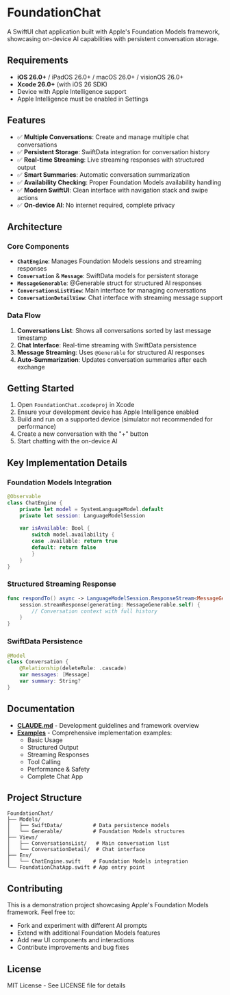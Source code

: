 # FoundationChat

A SwiftUI chat application built with Apple's Foundation Models framework, showcasing on-device AI capabilities with persistent conversation storage.

## Requirements

- **iOS 26.0+** / iPadOS 26.0+ / macOS 26.0+ / visionOS 26.0+
- **Xcode 26.0+** (with iOS 26 SDK)
- Device with Apple Intelligence support
- Apple Intelligence must be enabled in Settings

## Features

- ✅ **Multiple Conversations**: Create and manage multiple chat conversations
- ✅ **Persistent Storage**: SwiftData integration for conversation history
- ✅ **Real-time Streaming**: Live streaming responses with structured output
- ✅ **Smart Summaries**: Automatic conversation summarization
- ✅ **Availability Checking**: Proper Foundation Models availability handling
- ✅ **Modern SwiftUI**: Clean interface with navigation stack and swipe actions
- ✅ **On-device AI**: No internet required, complete privacy

## Architecture

### Core Components

- **`ChatEngine`**: Manages Foundation Models sessions and streaming responses
- **`Conversation`** & **`Message`**: SwiftData models for persistent storage
- **`MessageGenerable`**: @Generable struct for structured AI responses
- **`ConversationsListView`**: Main interface for managing conversations
- **`ConversationDetailView`**: Chat interface with streaming message support

### Data Flow

1. **Conversations List**: Shows all conversations sorted by last message timestamp
2. **Chat Interface**: Real-time streaming with SwiftData persistence
3. **Message Streaming**: Uses `@Generable` for structured AI responses
4. **Auto-Summarization**: Updates conversation summaries after each exchange

## Getting Started

1. Open `FoundationChat.xcodeproj` in Xcode
2. Ensure your development device has Apple Intelligence enabled
3. Build and run on a supported device (simulator not recommended for performance)
4. Create a new conversation with the "+" button
5. Start chatting with the on-device AI

## Key Implementation Details

### Foundation Models Integration
```swift
@Observable
class ChatEngine {
    private let model = SystemLanguageModel.default
    private let session: LanguageModelSession
    
    var isAvailable: Bool {
        switch model.availability {
        case .available: return true
        default: return false
        }
    }
}
```

### Structured Streaming Response
```swift
func respondTo() async -> LanguageModelSession.ResponseStream<MessageGenerable>? {
    session.streamResponse(generating: MessageGenerable.self) {
        // Conversation context with full history
    }
}
```

### SwiftData Persistence
```swift
@Model
class Conversation {
    @Relationship(deleteRule: .cascade)
    var messages: [Message]
    var summary: String?
}
```

## Documentation

- **[CLAUDE.md](CLAUDE.md)** - Development guidelines and framework overview
- **[Examples](EXAMPLES/)** - Comprehensive implementation examples:
  - Basic Usage
  - Structured Output
  - Streaming Responses
  - Tool Calling
  - Performance & Safety
  - Complete Chat App

## Project Structure

```
FoundationChat/
├── Models/
│   ├── SwiftData/          # Data persistence models
│   └── Generable/          # Foundation Models structures
├── Views/
│   ├── ConversationsList/   # Main conversation list
│   └── ConversationDetail/  # Chat interface
├── Env/
│   └── ChatEngine.swift    # Foundation Models integration
└── FoundationChatApp.swift # App entry point
```

## Contributing

This is a demonstration project showcasing Apple's Foundation Models framework. Feel free to:
- Fork and experiment with different AI prompts
- Extend with additional Foundation Models features
- Add new UI components and interactions
- Contribute improvements and bug fixes

## License

MIT License - See LICENSE file for details